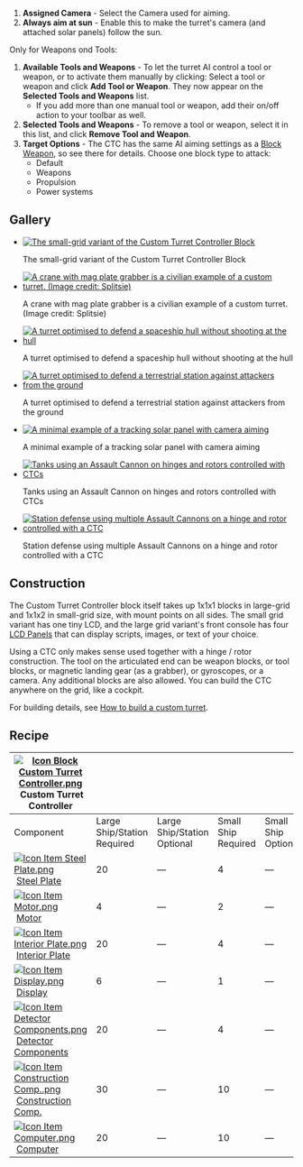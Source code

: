 1.  **Assigned Camera** - Select the Camera used for aiming.
2.  **Always aim at sun** - Enable this to make the turret's camera (and attached solar panels) follow the sun.

Only for Weapons ond Tools:

1.  **Available Tools and Weapons** - To let the turret AI control a tool or weapon, or to activate them manually by clicking: Select a tool or weapon and click **Add Tool or Weapon**. They now appear on the **Selected Tools and Weapons** list.
    *   If you add more than one manual tool or weapon, add their on/off action to your toolbar as well.
2.  **Selected Tools and Weapons** - To remove a tool or weapon, select it in this list, and click **Remove Tool and Weapon**.
3.  **Target Options** - The CTC has the same AI aiming settings as a [Block Weapon](https://spaceengineers.wiki.gg/wiki/Block_Weapons "Block Weapons"), so see there for details. Choose one block type to attack:
    *   Default
    *   Weapons
    *   Propulsion
    *   Power systems

## Gallery

*   [![The small-grid variant of the Custom Turret Controller Block](https://spaceengineers.wiki.gg/images/thumb/9/91/TurretControlBlockSmall.png/120px-TurretControlBlockSmall.png?ed9757)](https://spaceengineers.wiki.gg/wiki/File:TurretControlBlockSmall.png "The small-grid variant of the Custom Turret Controller Block")
    
    The small-grid variant of the Custom Turret Controller Block
    
*   [![A crane with mag plate grabber is a civilian example of a custom turret. (Image credit: Splitsie)](https://spaceengineers.wiki.gg/images/thumb/a/aa/Custom-turret-controller-as-crane.png/120px-Custom-turret-controller-as-crane.png?b67a47)](https://spaceengineers.wiki.gg/wiki/File:Custom-turret-controller-as-crane.png "A crane with mag plate grabber is a civilian example of a custom turret. (Image credit: Splitsie)")
    
    A crane with mag plate grabber is a civilian example of a custom turret. (Image credit: Splitsie)
    
*   [![A turret optimised to defend a spaceship hull without shooting at the hull](https://spaceengineers.wiki.gg/images/thumb/d/dd/Ctc-spaceship-artillery.png/120px-Ctc-spaceship-artillery.png?a6c054)](https://spaceengineers.wiki.gg/wiki/File:Ctc-spaceship-artillery.png "A turret optimised to defend a spaceship hull without shooting at the hull")
    
    A turret optimised to defend a spaceship hull without shooting at the hull
    
*   [![A turret optimised to defend a terrestrial station against attackers from the ground](https://spaceengineers.wiki.gg/images/thumb/0/0a/Ctc-terrestrial-artillery.png/111px-Ctc-terrestrial-artillery.png?cbe75f)](https://spaceengineers.wiki.gg/wiki/File:Ctc-terrestrial-artillery.png "A turret optimised to defend a terrestrial station against attackers from the ground")
    
    A turret optimised to defend a terrestrial station against attackers from the ground
    
*   [![A minimal example of a tracking solar panel with camera aiming](https://spaceengineers.wiki.gg/images/thumb/d/d6/Ctc-solar.png/71px-Ctc-solar.png?11ef2b)](https://spaceengineers.wiki.gg/wiki/File:Ctc-solar.png "A minimal example of a tracking solar panel with camera aiming")
    
    A minimal example of a tracking solar panel with camera aiming
    
*   [![Tanks using an Assault Cannon on hinges and rotors controlled with CTCs](https://spaceengineers.wiki.gg/images/thumb/5/5e/Tanks_using_custom_turret_controllers.png/120px-Tanks_using_custom_turret_controllers.png?8a08cd)](https://spaceengineers.wiki.gg/wiki/File:Tanks_using_custom_turret_controllers.png "Tanks using an Assault Cannon on hinges and rotors controlled with CTCs")
    
    Tanks using an Assault Cannon on hinges and rotors controlled with CTCs
    
*   [![Station defense using multiple Assault Cannons on a hinge and rotor controlled with a CTC](https://spaceengineers.wiki.gg/images/thumb/1/1b/Station_defense_using_custom_turret_controllers.png/120px-Station_defense_using_custom_turret_controllers.png?be7fd5)](https://spaceengineers.wiki.gg/wiki/File:Station_defense_using_custom_turret_controllers.png "Station defense using multiple Assault Cannons on a hinge and rotor controlled with a CTC")
    
    Station defense using multiple Assault Cannons on a hinge and rotor controlled with a CTC
    

## Construction

The Custom Turret Controller block itself takes up 1x1x1 blocks in large-grid and 1x1x2 in small-grid size, with mount points on all sides. The small grid variant has one tiny LCD, and the large grid variant's front console has four [LCD Panels](https://spaceengineers.wiki.gg/wiki/LCD_Panels "LCD Panels") that can display scripts, images, or text of your choice.

Using a CTC only makes sense used together with a hinge / rotor construction. The tool on the articulated end can be weapon blocks, or tool blocks, or magnetic landing gear (as a grabber), or gyroscopes, or a camera. Any additional blocks are also allowed. You can build the CTC anywhere on the grid, like a cockpit.

For building details, see [How to build a custom turret](https://spaceengineers.wiki.gg/wiki/How_to_build_a_custom_turret "How to build a custom turret").

## Recipe

| [![Icon Block Custom Turret Controller.png](https://spaceengineers.wiki.gg/images/thumb/7/70/Icon_Block_Custom_Turret_Controller.png/21px-Icon_Block_Custom_Turret_Controller.png?49af70)](https://spaceengineers.wiki.gg/wiki/Custom_Turret_Controller "Custom Turret Controller") Custom Turret Controller |     |     |     |     |
| --- | --- | --- | --- | --- |
| Component | Large Ship/Station  <br>Required | Large Ship/Station  <br>Optional | Small Ship  <br>Required | Small Ship  <br>Optional |
| [![Icon Item Steel Plate.png](https://spaceengineers.wiki.gg/images/thumb/4/4c/Icon_Item_Steel_Plate.png/21px-Icon_Item_Steel_Plate.png?437e3a)](https://spaceengineers.wiki.gg/wiki/Steel_Plate "Steel Plate") [Steel Plate](https://spaceengineers.wiki.gg/wiki/Steel_Plate "Steel Plate") | 20  | —   | 4   | —   |
| [![Icon Item Motor.png](https://spaceengineers.wiki.gg/images/thumb/2/2c/Icon_Item_Motor.png/21px-Icon_Item_Motor.png?4a2f3f)](https://spaceengineers.wiki.gg/wiki/Motor "Motor") [Motor](https://spaceengineers.wiki.gg/wiki/Motor "Motor") | 4   | —   | 2   | —   |
| [![Icon Item Interior Plate.png](https://spaceengineers.wiki.gg/images/thumb/7/77/Icon_Item_Interior_Plate.png/21px-Icon_Item_Interior_Plate.png?d80f8e)](https://spaceengineers.wiki.gg/wiki/Interior_Plate "Interior Plate") [Interior Plate](https://spaceengineers.wiki.gg/wiki/Interior_Plate "Interior Plate") | 20  | —   | 4   | —   |
| [![Icon Item Display.png](https://spaceengineers.wiki.gg/images/thumb/4/44/Icon_Item_Display.png/21px-Icon_Item_Display.png?a444bc)](https://spaceengineers.wiki.gg/wiki/Display "Display") [Display](https://spaceengineers.wiki.gg/wiki/Display "Display") | 6   | —   | 1   | —   |
| [![Icon Item Detector Components.png](https://spaceengineers.wiki.gg/images/thumb/e/e8/Icon_Item_Detector_Components.png/21px-Icon_Item_Detector_Components.png?ec13ed)](https://spaceengineers.wiki.gg/wiki/Detector_Components "Detector Components") [Detector Components](https://spaceengineers.wiki.gg/wiki/Detector_Components "Detector Components") | 20  | —   | 4   | —   |
| [![Icon Item Construction Comp..png](https://spaceengineers.wiki.gg/images/thumb/4/45/Icon_Item_Construction_Comp..png/21px-Icon_Item_Construction_Comp..png?cdc26f)](https://spaceengineers.wiki.gg/wiki/Construction_Comp. "Construction Comp.") [Construction Comp.](https://spaceengineers.wiki.gg/wiki/Construction_Comp. "Construction Comp.") | 30  | —   | 10  | —   |
| [![Icon Item Computer.png](https://spaceengineers.wiki.gg/images/thumb/7/72/Icon_Item_Computer.png/21px-Icon_Item_Computer.png?65c1a4)](https://spaceengineers.wiki.gg/wiki/Computer "Computer") [Computer](https://spaceengineers.wiki.gg/wiki/Computer "Computer") | 20  | —   | 10  | —   |